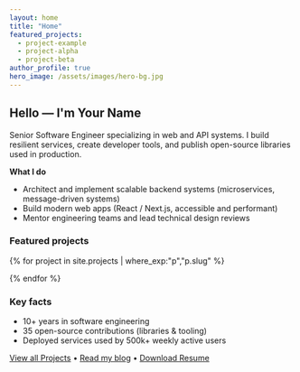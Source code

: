 ```yaml
---
layout: home
title: "Home"
featured_projects:
  - project-example
  - project-alpha
  - project-beta
author_profile: true
hero_image: /assets/images/hero-bg.jpg
---
```


## Hello — I'm Your Name
Senior Software Engineer specializing in web and API systems. I build resilient services, create developer tools, and publish open-source libraries used in production.

**What I do**
- Architect and implement scalable backend systems (microservices, message-driven systems)
- Build modern web apps (React / Next.js, accessible and performant)
- Mentor engineering teams and lead technical design reviews

### Featured projects
{% for project in site.projects | where_exp:"p","p.slug" %}
<!-- Minimal Mistakes automatically handles display; featured list above controls which appear -->
{% endfor %}

### Key facts
- 10+ years in software engineering
- 35 open-source contributions (libraries & tooling)
- Deployed services used by 500k+ weekly active users

[View all Projects](/projects/) • [Read my blog](/blog/) • [Download Resume](/assets/resume.pdf)
